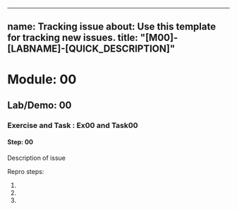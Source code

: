 
---
name: Tracking issue
about: Use this template for tracking new issues.
title: "[M00]-[LABNAME]-[QUICK_DESCRIPTION]"
---

# Module: 00
## Lab/Demo: 00
### Exercise and Task : Ex00 and Task00
#### Step: 00

Description of issue

Repro steps:

1.
1.
1.
